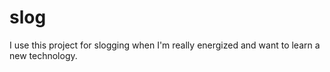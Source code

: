 # slog
I use this project for slogging when I'm really energized and want to learn a new technology.
